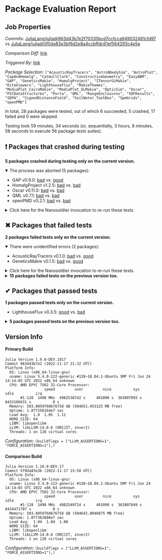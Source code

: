 # Package Evaluation Report

## Job Properties

*Commits:* [JuliaLang/julia@963d43b7e2f70330bcd7ccfcca949032481cfd97](https://github.com/JuliaLang/julia/commit/963d43b7e2f70330bcd7ccfcca949032481cfd97) vs [JuliaLang/julia@5f0da83e3bf8d2e8a4ccbffdc61ef564293c4e5e](https://github.com/JuliaLang/julia/commit/5f0da83e3bf8d2e8a4ccbffdc61ef564293c4e5e)

*Comparison Diff:* [link](https://github.com/JuliaLang/julia/compare/5f0da83e3bf8d2e8a4ccbffdc61ef564293c4e5e..963d43b7e2f70330bcd7ccfcca949032481cfd97)

*Triggered By:* [link](https://github.com/JuliaLang/julia/pull/44527#issuecomment-1319231497)

*Package Selection:* `["AcousticRayTracers", "AstroNbodySim", "AstroPlot", "CapAndHomalg", "CatmullClark", "ConstructiveGeometry", "EasyABM", "GAP", "GeneticsMakie", "HomalgProject", "ITensorGLMakie", "KiteViewers", "LighthouseFlux", "MakieThemes", "ModiaPlot_CairoMakie", "ModiaPlot_GLMakie", "OpticSim", "Oscar", "PICDataStructures", "Porta", "QML", "RangeEnclosures", "SDFResults", "SDPA", "SignedDistanceField", "SoilWater_ToolBox", "SpmGrids", "openPMD"]`

In total, 28 packages were tested, out of which 6 succeeded, 5 crashed, 17 failed and 0 were skipped.

Testing took 59 minutes, 34 seconds (or, sequentially, 3 hours, 8 minutes, 58 seconds to execute 56 package tests suites).


## ❗ Packages that crashed during testing

**5 packages crashed during testing only on the current version.**

<details open><summary>The process was aborted (5 packages):</summary>
<p>


- GAP v0.9.0: [bad](https://s3.amazonaws.com/julialang-reports/nanosoldier/pkgeval/by_hash/963d43b_vs_5f0da83/GAP.primary.log) vs. [good](https://s3.amazonaws.com/julialang-reports/nanosoldier/pkgeval/by_hash/963d43b_vs_5f0da83/GAP.against.log)
- HomalgProject v1.2.5: [bad](https://s3.amazonaws.com/julialang-reports/nanosoldier/pkgeval/by_hash/963d43b_vs_5f0da83/HomalgProject.primary.log) vs. [bad](https://s3.amazonaws.com/julialang-reports/nanosoldier/pkgeval/by_hash/963d43b_vs_5f0da83/HomalgProject.against.log)
- Oscar v0.11.0: [bad](https://s3.amazonaws.com/julialang-reports/nanosoldier/pkgeval/by_hash/963d43b_vs_5f0da83/Oscar.primary.log) vs. [bad](https://s3.amazonaws.com/julialang-reports/nanosoldier/pkgeval/by_hash/963d43b_vs_5f0da83/Oscar.against.log)
- QML v0.7.1: [bad](https://s3.amazonaws.com/julialang-reports/nanosoldier/pkgeval/by_hash/963d43b_vs_5f0da83/QML.primary.log) vs. [bad](https://s3.amazonaws.com/julialang-reports/nanosoldier/pkgeval/by_hash/963d43b_vs_5f0da83/QML.against.log)
- openPMD v0.2.1: [bad](https://s3.amazonaws.com/julialang-reports/nanosoldier/pkgeval/by_hash/963d43b_vs_5f0da83/openPMD.primary.log) vs. [bad](https://s3.amazonaws.com/julialang-reports/nanosoldier/pkgeval/by_hash/963d43b_vs_5f0da83/openPMD.against.log)

</p>
</details>

<details><summary>Click here for the Nanosoldier invocation to re-run these tests.</summary>
<p>

```
@nanosoldier `runtests(["GAP", "HomalgProject", "Oscar", "QML", "openPMD"], vs = ":master", configuration = (buildflags = ["LLVM_ASSERTIONS=1", "FORCE_ASSERTIONS=1"],), vs_configuration = (buildflags = ["LLVM_ASSERTIONS=1", "FORCE_ASSERTIONS=1"],))`
```

Note that Nanosoldier defaults to running the primary tests under `rr`, which itself may be a source of failures.
To disable this, add `configuration = (rr=false,)` as an argument to the `runtests` invocation.

</p>
</details>



## ✖ Packages that failed tests

**2 packages failed tests only on the current version.**

<details open><summary>There were unidentified errors (2 packages):</summary>
<p>


- AcousticRayTracers v0.1.0: [bad](https://s3.amazonaws.com/julialang-reports/nanosoldier/pkgeval/by_hash/963d43b_vs_5f0da83/AcousticRayTracers.primary.log) vs. [good](https://s3.amazonaws.com/julialang-reports/nanosoldier/pkgeval/by_hash/963d43b_vs_5f0da83/AcousticRayTracers.against.log)
- GeneticsMakie v0.1.5: [bad](https://s3.amazonaws.com/julialang-reports/nanosoldier/pkgeval/by_hash/963d43b_vs_5f0da83/GeneticsMakie.primary.log) vs. [good](https://s3.amazonaws.com/julialang-reports/nanosoldier/pkgeval/by_hash/963d43b_vs_5f0da83/GeneticsMakie.against.log)

</p>
</details>

<details><summary>Click here for the Nanosoldier invocation to re-run these tests.</summary>
<p>

```
@nanosoldier `runtests(["AcousticRayTracers", "GeneticsMakie"], vs = ":master", configuration = (buildflags = ["LLVM_ASSERTIONS=1", "FORCE_ASSERTIONS=1"],), vs_configuration = (buildflags = ["LLVM_ASSERTIONS=1", "FORCE_ASSERTIONS=1"],))`
```

Note that Nanosoldier defaults to running the primary tests under `rr`, which itself may be a source of failures.
To disable this, add `configuration = (rr=false,)` as an argument to the `runtests` invocation.

</p>
</details>


<details><summary><strong>15 packages failed tests on the previous version too.</strong></summary>
<p>

<details open><summary>Package has test failures (4 packages):</summary>
<p>


- [ITensorGLMakie v0.1.0](https://s3.amazonaws.com/julialang-reports/nanosoldier/pkgeval/by_hash/963d43b_vs_5f0da83/ITensorGLMakie.primary.log)
- [ModiaPlot_GLMakie v0.4.0](https://s3.amazonaws.com/julialang-reports/nanosoldier/pkgeval/by_hash/963d43b_vs_5f0da83/ModiaPlot_GLMakie.primary.log)
- [PICDataStructures v0.5.9](https://s3.amazonaws.com/julialang-reports/nanosoldier/pkgeval/by_hash/963d43b_vs_5f0da83/PICDataStructures.primary.log)
- [SoilWater_ToolBox v1.0.0](https://s3.amazonaws.com/julialang-reports/nanosoldier/pkgeval/by_hash/963d43b_vs_5f0da83/SoilWater_ToolBox.primary.log)

</p>
</details>

<details open><summary>There were unidentified errors (11 packages):</summary>
<p>


- [AstroNbodySim v0.1.0](https://s3.amazonaws.com/julialang-reports/nanosoldier/pkgeval/by_hash/963d43b_vs_5f0da83/AstroNbodySim.primary.log)
- [AstroPlot](https://s3.amazonaws.com/julialang-reports/nanosoldier/pkgeval/by_hash/963d43b_vs_5f0da83/AstroPlot.primary.log)
- [CapAndHomalg](https://s3.amazonaws.com/julialang-reports/nanosoldier/pkgeval/by_hash/963d43b_vs_5f0da83/CapAndHomalg.primary.log)
- [CatmullClark v0.1.3](https://s3.amazonaws.com/julialang-reports/nanosoldier/pkgeval/by_hash/963d43b_vs_5f0da83/CatmullClark.primary.log)
- [ConstructiveGeometry v0.2.0](https://s3.amazonaws.com/julialang-reports/nanosoldier/pkgeval/by_hash/963d43b_vs_5f0da83/ConstructiveGeometry.primary.log)
- [EasyABM](https://s3.amazonaws.com/julialang-reports/nanosoldier/pkgeval/by_hash/963d43b_vs_5f0da83/EasyABM.primary.log)
- [KiteViewers v0.2.4](https://s3.amazonaws.com/julialang-reports/nanosoldier/pkgeval/by_hash/963d43b_vs_5f0da83/KiteViewers.primary.log)
- [MakieThemes v0.0.2](https://s3.amazonaws.com/julialang-reports/nanosoldier/pkgeval/by_hash/963d43b_vs_5f0da83/MakieThemes.primary.log)
- [OpticSim v0.6.0](https://s3.amazonaws.com/julialang-reports/nanosoldier/pkgeval/by_hash/963d43b_vs_5f0da83/OpticSim.primary.log)
- [Porta](https://s3.amazonaws.com/julialang-reports/nanosoldier/pkgeval/by_hash/963d43b_vs_5f0da83/Porta.primary.log)
- [SignedDistanceField](https://s3.amazonaws.com/julialang-reports/nanosoldier/pkgeval/by_hash/963d43b_vs_5f0da83/SignedDistanceField.primary.log)

</p>
</details>

</p>
</details>


## ✔ Packages that passed tests

**1 packages passed tests only on the current version.**

- LighthouseFlux v0.3.5: [good](https://s3.amazonaws.com/julialang-reports/nanosoldier/pkgeval/by_hash/963d43b_vs_5f0da83/LighthouseFlux.primary.log) vs. [bad](https://s3.amazonaws.com/julialang-reports/nanosoldier/pkgeval/by_hash/963d43b_vs_5f0da83/LighthouseFlux.against.log)

<details><summary><strong>5 packages passed tests on the previous version too.</strong></summary>
<p>

- [ModiaPlot_CairoMakie v0.5.0](https://s3.amazonaws.com/julialang-reports/nanosoldier/pkgeval/by_hash/963d43b_vs_5f0da83/ModiaPlot_CairoMakie.primary.log)
- [RangeEnclosures v0.1.2](https://s3.amazonaws.com/julialang-reports/nanosoldier/pkgeval/by_hash/963d43b_vs_5f0da83/RangeEnclosures.primary.log)
- [SDFResults v0.1.12](https://s3.amazonaws.com/julialang-reports/nanosoldier/pkgeval/by_hash/963d43b_vs_5f0da83/SDFResults.primary.log)
- [SDPA v0.4.0](https://s3.amazonaws.com/julialang-reports/nanosoldier/pkgeval/by_hash/963d43b_vs_5f0da83/SDPA.primary.log)
- [SpmGrids v0.4.0](https://s3.amazonaws.com/julialang-reports/nanosoldier/pkgeval/by_hash/963d43b_vs_5f0da83/SpmGrids.primary.log)

</p>
</details>


## Version Info

#### Primary Build

```
Julia Version 1.9.0-DEV.1817
Commit 963d43b7e2 (2022-11-17 21:32 UTC)
Platform Info:
  OS: Linux (x86_64-linux-gnu)
  uname: Linux 5.4.0-122-generic #138~18.04.1-Ubuntu SMP Fri Jun 24 14:14:03 UTC 2022 x86_64 unknown
  CPU: AMD EPYC 7502 32-Core Processor: 
                  speed         user         nice          sys         idle          irq
       #1-128  1498 MHz  4982536742 s     401090 s  363807093 s  8433106931 s          0 s
  Memory: 503.8059768676758 GB (504651.453125 MB free)
  Uptime: 1.077256164e7 sec
  Load Avg:  1.0  1.05  1.11
  WORD_SIZE: 64
  LIBM: libopenlibm
  LLVM: libLLVM-14.0.6 (ORCJIT, znver2)
  Threads: 1 on 128 virtual cores

```
*Configuration*: `(buildflags = ["LLVM_ASSERTIONS=1", "FORCE_ASSERTIONS=1"],)`

#### Comparison Build

```
Julia Version 1.10.0-DEV.17
Commit 5f0da83e3b (2022-11-17 15:58 UTC)
Platform Info:
  OS: Linux (x86_64-linux-gnu)
  uname: Linux 5.4.0-122-generic #138~18.04.1-Ubuntu SMP Fri Jun 24 14:14:03 UTC 2022 x86_64 unknown
  CPU: AMD EPYC 7502 32-Core Processor: 
                  speed         user         nice          sys         idle          irq
       #1-128  1498 MHz  4982549724 s     401090 s  363807849 s  8434471707 s          0 s
  Memory: 503.8059768676758 GB (504642.8046875 MB free)
  Uptime: 1.077363886e7 sec
  Load Avg:  1.04  1.04  1.08
  WORD_SIZE: 64
  LIBM: libopenlibm
  LLVM: libLLVM-14.0.6 (ORCJIT, znver2)
  Threads: 1 on 128 virtual cores

```
*Configuration*: `(buildflags = ["LLVM_ASSERTIONS=1", "FORCE_ASSERTIONS=1"],)`
<!-- Generated on 2022-11-18T08:11:59.283 -->
